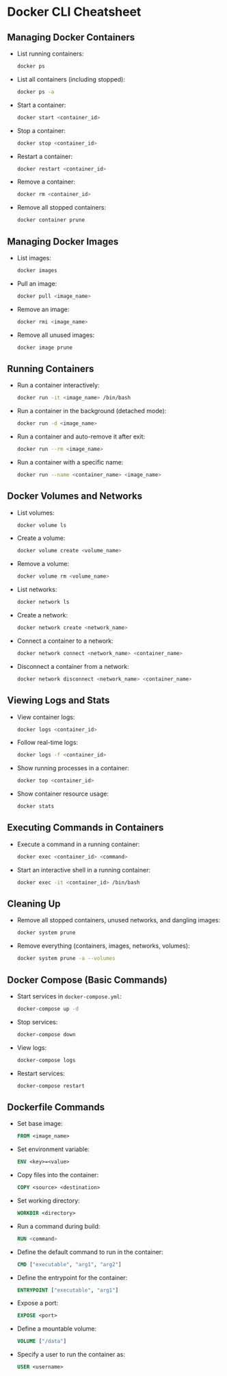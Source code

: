 # Docker CLI Cheatsheet

## Managing Docker Containers
- List running containers:  
  ```sh
  docker ps
  ```
- List all containers (including stopped):  
  ```sh
  docker ps -a
  ```
- Start a container:  
  ```sh
  docker start <container_id>
  ```
- Stop a container:  
  ```sh
  docker stop <container_id>
  ```
- Restart a container:  
  ```sh
  docker restart <container_id>
  ```
- Remove a container:  
  ```sh
  docker rm <container_id>
  ```
- Remove all stopped containers:  
  ```sh
  docker container prune
  ```

## Managing Docker Images
- List images:  
  ```sh
  docker images
  ```
- Pull an image:  
  ```sh
  docker pull <image_name>
  ```
- Remove an image:  
  ```sh
  docker rmi <image_name>
  ```
- Remove all unused images:  
  ```sh
  docker image prune
  ```

## Running Containers
- Run a container interactively:  
  ```sh
  docker run -it <image_name> /bin/bash
  ```
- Run a container in the background (detached mode):  
  ```sh
  docker run -d <image_name>
  ```
- Run a container and auto-remove it after exit:  
  ```sh
  docker run --rm <image_name>
  ```
- Run a container with a specific name:  
  ```sh
  docker run --name <container_name> <image_name>
  ```

## Docker Volumes and Networks
- List volumes:  
  ```sh
  docker volume ls
  ```
- Create a volume:  
  ```sh
  docker volume create <volume_name>
  ```
- Remove a volume:  
  ```sh
  docker volume rm <volume_name>
  ```
- List networks:  
  ```sh
  docker network ls
  ```
- Create a network:  
  ```sh
  docker network create <network_name>
  ```
- Connect a container to a network:  
  ```sh
  docker network connect <network_name> <container_name>
  ```
- Disconnect a container from a network:  
  ```sh
  docker network disconnect <network_name> <container_name>
  ```

## Viewing Logs and Stats
- View container logs:  
  ```sh
  docker logs <container_id>
  ```
- Follow real-time logs:  
  ```sh
  docker logs -f <container_id>
  ```
- Show running processes in a container:  
  ```sh
  docker top <container_id>
  ```
- Show container resource usage:  
  ```sh
  docker stats
  ```

## Executing Commands in Containers
- Execute a command in a running container:  
  ```sh
  docker exec <container_id> <command>
  ```
- Start an interactive shell in a running container:  
  ```sh
  docker exec -it <container_id> /bin/bash
  ```

## Cleaning Up
- Remove all stopped containers, unused networks, and dangling images:  
  ```sh
  docker system prune
  ```
- Remove everything (containers, images, networks, volumes):  
  ```sh
  docker system prune -a --volumes
  ```

## Docker Compose (Basic Commands)
- Start services in `docker-compose.yml`:  
  ```sh
  docker-compose up -d
  ```
- Stop services:  
  ```sh
  docker-compose down
  ```
- View logs:  
  ```sh
  docker-compose logs
  ```
- Restart services:  
  ```sh
  docker-compose restart
  ```

## Dockerfile Commands
- Set base image:  
  ```dockerfile
  FROM <image_name>
  ```
- Set environment variable:  
  ```dockerfile
  ENV <key>=<value>
  ```
- Copy files into the container:  
  ```dockerfile
  COPY <source> <destination>
  ```
- Set working directory:  
  ```dockerfile
  WORKDIR <directory>
  ```
- Run a command during build:  
  ```dockerfile
  RUN <command>
  ```
- Define the default command to run in the container:  
  ```dockerfile
  CMD ["executable", "arg1", "arg2"]
  ```
- Define the entrypoint for the container:  
  ```dockerfile
  ENTRYPOINT ["executable", "arg1"]
  ```
- Expose a port:  
  ```dockerfile
  EXPOSE <port>
  ```
- Define a mountable volume:  
  ```dockerfile
  VOLUME ["/data"]
  ```
- Specify a user to run the container as:  
  ```dockerfile
  USER <username>
  ```

